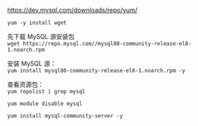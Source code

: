 
https://dev.mysql.com/downloads/repo/yum/  

`yum -y install wget`  

先下载 MySQL 源安装包  
`wget https://repo.mysql.com//mysql80-community-release-el8-1.noarch.rpm`  

安装 MySQL 源：  
`yum install mysql80-community-release-el8-1.noarch.rpm -y`  

查看资源包：  
`yum repolist | grep mysql`   


`yum module disable mysql`  

`yum install mysql-community-server -y`  
